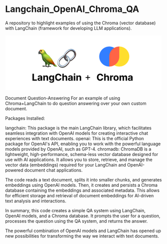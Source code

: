 # Langchain_OpenAI_Chroma_QA
A repository to highlight examples of using the Chroma (vector database) with LangChain (framework for developing LLM applications).

![Alt text](langchain-chroma-light.png)

Document Question-Answering
For an example of using Chroma+LangChain to do question answering over your own custom document.

Packages Installed:

langchain: This package is the main LangChain library, which facilitates seamless integration with OpenAI models for creating interactive chat experiences with text documents.
openai: This is the official Python package for OpenAI's API, enabling you to work with the powerful language models provided by OpenAI, such as GPT-4.
chromadb: ChromaDB is a lightweight, high-performance, schema-less vector database designed for use with AI applications. It allows you to store, retrieve, and manage the vector data (embeddings) required for your LangChain and OpenAI-powered document chat applications.

The code reads a text document, splits it into smaller chunks, and generates embeddings using OpenAI models. Then, it creates and persists a Chroma database containing the embeddings and associated metadata. This allows for efficient storage and retrieval of document embeddings for AI-driven text analysis and interactions.

In summary, this code creates a simple QA system using LangChain, OpenAI models, and a Chroma database. It prompts the user for a question, processes the question using the QA system, and returns the answer.

The powerful combination of OpenAI models and LangChain has opened up new possibilities for transforming the way we interact with text documents. 



